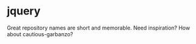 # jquery
Great repository names are short and memorable. Need inspiration? How about cautious-garbanzo?
